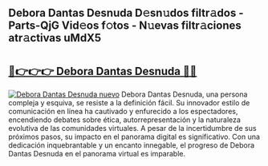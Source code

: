 ## Debora Dantas Desnuda D𝚎sn𝚞dos filtr𝚊dos - Parts-QjG Vid𝚎os f𝚘tos - N𝚞evas filtr𝚊ciones atr𝚊ctivas uMdX5

# <h2><a href="http://mb0i2w.tromn.icu/?c=Debora+Dantas+Desnuda">🔗👉👉👉 Debora Dantas Desnuda 🔗🔗</a></h2>

[![Debora Dantas Desnuda nuevo](https://i.imgur.com/pEAQMta.gif)](http://mb0i2w.tromn.icu/?c=Debora+Dantas+Desnuda)
Debora Dantas Desnuda, una persona compleja y esquiva, se resiste a la definición fácil. Su innovador estilo de comunicación en línea ha cautivado y enfurecido a los espectadores, encendiendo debates sobre ética, autorrepresentación y la naturaleza evolutiva de las comunidades virtuales. A pesar de la incertidumbre de sus próximos pasos, su impacto en el panorama digital es significativo. Con una dedicación inquebrantable y un encanto innegable, el progreso de Debora Dantas Desnuda en el panorama virtual es imparable.
